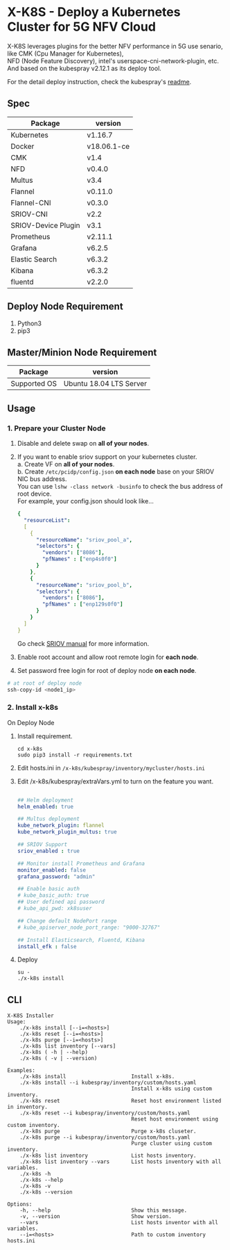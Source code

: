# X-K8S - Deploy a Kubernetes Cluster for 5G NFV Cloud

X-K8S leverages plugins for the better NFV performance in 5G use senario, like CMK (Cpu Manager for Kubernetes),  
NFD (Node Feature Discovery), intel's userspace-cni-network-plugin, etc.  
And based on the kubespray v2.12.1 as its deploy tool.  

For the detail deploy instruction, check the kubespray's [readme](https://github.com/mJace/x-k8s/blob/develop/kubespray/README.md).  

## Spec

|    Package    |    version    |
|---------------|---------------|
|Kubernetes     |v1.16.7        |
|Docker         |v18.06.1-ce    |
|CMK            |v1.4           |
|NFD            |v0.4.0         |
|Multus         |v3.4           |
|Flannel        |v0.11.0        |
|Flannel-CNI    |v0.3.0         |
|SRIOV-CNI      |v2.2           |
|SRIOV-Device Plugin |v3.1      |
|Prometheus     |v2.11.1        |
|Grafana        |v6.2.5         |
|Elastic Search |v6.3.2         |
|Kibana         |v6.3.2         |
|fluentd        |v2.2.0         |

## Deploy Node Requirement

1. Python3  
2. pip3  

## Master/Minion Node Requirement

|  Package   |    version          |
|------------|---------------------|
|  Supported OS | Ubuntu 18.04 LTS Server |

## Usage  

### 1. Prepare your Cluster Node  

1. Disable and delete swap on **all of your nodes**.  

2. If you want to enable sriov support on your kubernetes cluster.  
    a. Create VF on **all of your nodes**.  
    b. Create `/etc/pcidp/config.json` **on each node** base on your SRIOV NIC bus address.  
    You can use `lshw -class network -businfo` to check the bus address of root device.  
    For example, your config.json should look like...  

    ```yaml
    {
      "resourceList":
      [
        {
          "resourceName": "sriov_pool_a",
          "selectors": {
            "vendors": ["8086"],
            "pfNames" : ["enp4s0f0"]
          }
        },
        {
          "resourceName": "sriov_pool_b",
          "selectors": {
            "vendors": ["8086"],
            "pfNames" : ["enp129s0f0"]
          }
        }
      ]
    }
    ```

    Go check [SRIOV manual](https://github.com/ITRI-ICL-Peregrine/x-k8s/blob/master/docs/sriov.md) for more information.  

3. Enable root account and allow root remote login for **each node**.  

4. Set password free login for root of deploy node **on each node**.  

```bash
# at root of deploy node
ssh-copy-id <node1_ip>
```

### 2. Install x-k8s  

  On Deploy Node

1. Install requirement.  

    ```=bash
    cd x-k8s
    sudo pip3 install -r requirements.txt
    ```  

2. Edit hosts.ini in `/x-k8s/kubespray/inventory/mycluster/hosts.ini`  

3. Edit /x-k8s/kubespray/extraVars.yml to turn on the feature you want.

    ```yaml

    ## Helm deployment
    helm_enabled: true

    ## Multus deployment
    kube_network_plugin: flannel
    kube_network_plugin_multus: true

    ## SRIOV Support
    sriov_enabled : true

    ## Monitor install Prometheus and Grafana
    monitor_enabled: false
    grafana_password: "admin"

    ## Enable basic auth
    # kube_basic_auth: true
    ## User defined api password
    # kube_api_pwd: xk8suser

    ## Change default NodePort range
    # kube_apiserver_node_port_range: "9000-32767"

    ## Install Elasticsearch, Fluentd, Kibana
    install_efk : false
    ```

4. Deploy  

   ```=bash
   su -
   ./x-k8s install
   ```

## CLI  

```=python
X-K8S Installer
Usage:  
    ./x-k8s install [--i=<hosts>]
    ./x-k8s reset [--i=<hosts>]
    ./x-k8s purge [--i=<hosts>]
    ./x-k8s list inventory [--vars]
    ./x-k8s ( -h | --help)
    ./x-k8s ( -v | --version)

Examples:
    ./x-k8s install                     Install x-k8s.
    ./x-k8s install --i kubespray/inventory/custom/hosts.yaml
                                        Install x-k8s using custom inventory.
    ./x-k8s reset                       Reset host environment listed in inventory.
    ./x-k8s reset --i kubespray/inventory/custom/hosts.yaml
                                        Reset host environment using custom inventory.
    ./x-k8s purge                       Purge x-k8s cluseter.
    ./x-k8s purge --i kubespray/inventory/custom/hosts.yaml
                                        Purge cluster using custom inventory.
    ./x-k8s list inventory              List hosts inventory.
    ./x-k8s list inventory --vars       List hosts inventory with all variables.
    ./x-k8s -h  
    ./x-k8s --help
    ./x-k8s -v
    ./x-k8s --version

Options:
    -h, --help                          Show this message.
    -v, --version                       Show version.
    --vars                              List hosts inventor with all variables.
    --i=<hosts>                         Path to custom inventory hosts.ini
```
